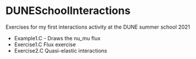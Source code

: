 # DUNESchoolInteractions
Exercises for my first interactions activity at the DUNE summer school 2021

- Example1.C - Draws the nu_mu flux
- Exercise1.C Flux exercise
- Exercise2.C Quasi-elastic interactions
